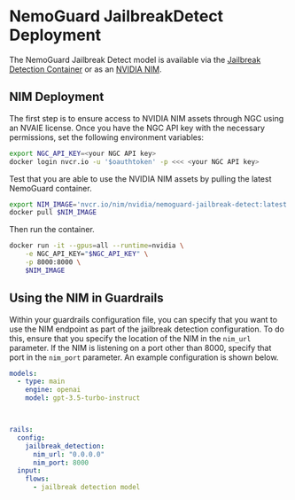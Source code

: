 # NemoGuard JailbreakDetect Deployment

The NemoGuard Jailbreak Detect model is available via the [Jailbreak Detection Container](jailbreak-detection-deployment.md) or as an [NVIDIA NIM](https://docs.nvidia.com/nim/#nemoguard).

## NIM Deployment

The first step is to ensure access to NVIDIA NIM assets through NGC using an NVAIE license.
Once you have the NGC API key with the necessary permissions, set the following environment variables:

```bash
export NGC_API_KEY=<your NGC API key>
docker login nvcr.io -u '$oauthtoken' -p <<< <your NGC API key>
```

Test that you are able to use the NVIDIA NIM assets by pulling the latest NemoGuard container.

```bash
export NIM_IMAGE='nvcr.io/nim/nvidia/nemoguard-jailbreak-detect:latest'
docker pull $NIM_IMAGE
```

Then run the container.

```bash
docker run -it --gpus=all --runtime=nvidia \
    -e NGC_API_KEY="$NGC_API_KEY" \
    -p 8000:8000 \
    $NIM_IMAGE
```

## Using the NIM in Guardrails
Within your guardrails configuration file, you can specify that you want to use the NIM endpoint as part of the jailbreak detection configuration.
To do this, ensure that you specify the location of the NIM in the `nim_url` parameter.
If the NIM is listening on a port other than 8000, specify that port in the `nim_port` parameter.
An example configuration is shown below.

```yaml
models:
  - type: main
    engine: openai
    model: gpt-3.5-turbo-instruct



rails:
  config:
    jailbreak_detection:
      nim_url: "0.0.0.0"
      nim_port: 8000
  input:
    flows:
      - jailbreak detection model
```
